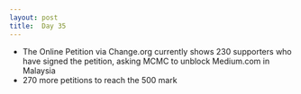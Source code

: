 ```yaml
---
layout: post
title:  Day 35
---
```

	
- The Online Petition via Change.org currently shows 230 supporters who have signed the petition, asking MCMC to unblock Medium.com in Malaysia
- 270 more petitions to reach the 500 mark